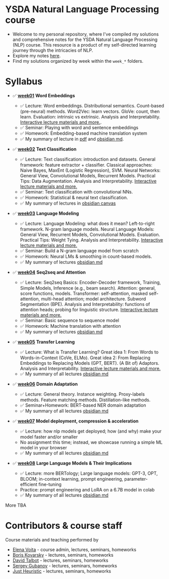 # YSDA Natural Language Processing course

* Welcome to my personal repository, where I've compiled my solutions and comprehensive notes for the YSDA Natural Language Processing (NLP) course. This resource is a product of my self-directed learning journey through the intricacies of NLP.
* Explore my notes [here](https://github.com/Grafit24/Summary-Machine-Learning/tree/bfaff955cd509a1f776e5ace41428b043d7d02fa/NLP).
* Find my solutions organized by week within the `week_*` folders.

# Syllabus

* ✅ [__week01__](./week01_embeddings) __Word Embeddings__
  * ✅ Lecture: Word embeddings. Distributional semantics. Count-based (pre-neural) methods. Word2Vec: learn vectors. GloVe: count, then learn. Evaluation: intrinsic vs extrinsic. Analysis and Interpretability. [Interactive lecture materials and more.](https://lena-voita.github.io/nlp_course.html#preview_word_emb).
  * ✅ Seminar: Playing with word and sentence embeddings
  * ✅ Homework: Embedding-based machine translation system
  * ✅ My summary of lecture in [pdf](./week01_embeddings/word_embeddings_summary.pdf) and [obsidian md](https://github.com/Grafit24/Summary-Machine-Learning/blob/bfaff955cd509a1f776e5ace41428b043d7d02fa/NLP/Word%20Embeddings.md).

* ✅ [__week02__](./week02_classification) __Text Classification__
  * ✅ Lecture: Text classification: introduction and datasets. General framework: feature extractor + classifier. Classical approaches: Naive Bayes, MaxEnt (Logistic Regression), SVM. Neural Networks: General View, Convolutional Models, Recurrent Models. Practical Tips: Data Augmentation. Analysis and Interpretability. [Interactive lecture materials and more.](https://lena-voita.github.io/nlp_course.html#preview_text_clf)
  * ✅ Seminar: Text classification with convolutional NNs.
  * ✅ Homework: Statistical & neural text classification.
  * ✅ My summary of lectures in [obsidian canvas](https://github.com/Grafit24/Summary-Machine-Learning/blob/bfaff955cd509a1f776e5ace41428b043d7d02fa/NLP/Text%20Classification.canvas)
  
* ✅ [__week03__](./week03_lm) __Language Modeling__
  * ✅ Lecture: Language Modeling: what does it mean? Left-to-right framework. N-gram language models. Neural Language Models: General View, Recurrent Models, Convolutional Models. Evaluation. Practical Tips: Weight Tying. Analysis and Interpretability. [Interactive lecture materials and more.](https://lena-voita.github.io/nlp_course.html#preview_lang_models)
  * ✅ Seminar: Build a N-gram language model from scratch
  * ✅ Homework: Neural LMs & smoothing in count-based models.
  * ✅ My summary of lectures [obsidian md](https://github.com/Grafit24/Summary-Machine-Learning/blob/bfaff955cd509a1f776e5ace41428b043d7d02fa/NLP/Language%20Modeling.md)
  
* ✅ [__week04__](./week04_seq2seq) __Seq2seq and Attention__
  * ✅ Lecture: Seq2seq Basics: Encoder-Decoder framework, Training, Simple Models, Inference (e.g., beam search). Attention: general, score functions, models. Transformer: self-attention, masked self-attention, multi-head attention; model architecture. Subword Segmentation (BPE). Analysis and Interpretability: functions of attention heads; probing for linguistic structure. [Interactive lecture materials and more.](https://lena-voita.github.io/nlp_course.html#preview_seq2seq_attn)
  * ✅ Seminar: Basic sequence to sequence model
  * ✅ Homework: Machine translation with attention
  * ✅ My summary of lectures [obsidian md](https://github.com/Grafit24/Summary-Machine-Learning/blob/bfaff955cd509a1f776e5ace41428b043d7d02fa/NLP/Language%20Modeling.md)
  
* ✅ [__week05__](./week05_transfer) __Transfer Learning__
  * ✅ Lecture: What is Transfer Learning? Great idea 1: From Words to Words-in-Context (CoVe, ELMo). Great idea 2: From Replacing Embeddings to Replacing Models (GPT, BERT). (A Bit of) Adaptors. Analysis and Interpretability. [Interactive lecture materials and more.](https://lena-voita.github.io/nlp_course.html#preview_transfer)
  * ✅ My summary of all lectures [obsidian md](https://github.com/Grafit24/Summary-Machine-Learning/tree/bfaff955cd509a1f776e5ace41428b043d7d02fa/NLP)

* ✅ [__week06__](./week06_da) __Domain Adaptation__
  * ✅ Lecture: General theory. Instance weighting. Proxy-labels methods. Feature matching methods. Distillation-like methods.
  * ✅ Seminar+Homework: BERT-based NER domain adaptation
  * ✅ My summary of all lectures [obsidian md](https://github.com/Grafit24/Summary-Machine-Learning/tree/bfaff955cd509a1f776e5ace41428b043d7d02fa/NLP)
  
* ✅ [__week07__](./week07_compression) __Model deployment, compression & acceleration__
  * ✅ Lecture: how nlp models get deployed; how (and why) make your model faster and/or smaller
  * No assignment this time; instead, we showcase running a simple ML model in your browser
  * ✅ My summary of all lectures [obsidian md](https://github.com/Grafit24/Summary-Machine-Learning/tree/bfaff955cd509a1f776e5ace41428b043d7d02fa/NLP)

* ✅ [__week08__](./week08_llm) __Large Language Models & Their Implications__
  * ✅ Lecture: more BERTology; Large language models: GPT-3, OPT, BLOOM; in-context learning, prompt engineering, parameter-efficient fine-tuning
  * Practice: prompt engineering and LoRA on a 6.7B model in colab
  * ✅ My summary of all lectures [obsidian md](https://github.com/Grafit24/Summary-Machine-Learning/tree/bfaff955cd509a1f776e5ace41428b043d7d02fa/NLP)

More TBA

# Contributors & course staff

Course materials and teaching performed by

* [Elena Voita](https://lena-voita.github.io) - course admin, lectures, seminars, homeworks
* [Boris Kovarsky](https://github.com/kovarsky) - lectures, seminars, homeworks
* [David Talbot](https://github.com/drt7) - lectures, seminars, homeworks
* [Sergey Gubanov](https://github.com/esgv) - lectures, seminars, homeworks
* [Just Heuristic](https://github.com/justheuristic) - lectures, seminars, homeworks
